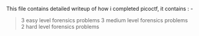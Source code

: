 This file contains detailed writeup of how i completed picoctf, it contains : -
<br>
> 3 easy level forensics problems
> 3 medium level forensics problems <br>
> 2 hard level forensics problems <br>
